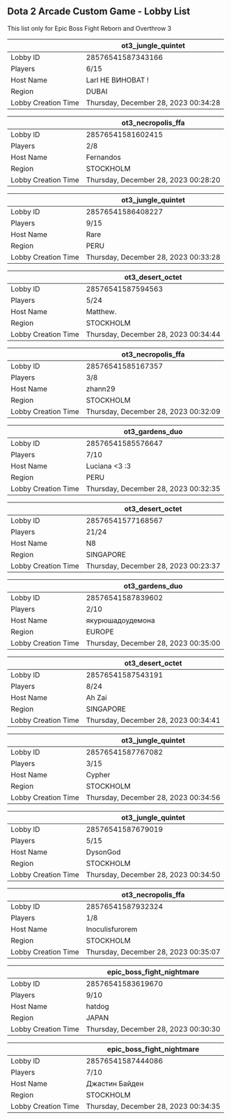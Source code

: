 ## Dota 2 Arcade Custom Game - Lobby List

This list only for Epic Boss Fight Reborn and Overthrow 3

|  | ot3_jungle_quintet |
| ------ | ------ |
| Lobby ID | 28576541587343166 |
| Players | 6/15 |
| Host Name | Larl НЕ ВИНОВАТ ! |
| Region | DUBAI |
| Lobby Creation Time | Thursday, December 28, 2023 00:34:28 |


|  | ot3_necropolis_ffa |
| ------ | ------ |
| Lobby ID | 28576541581602415 |
| Players | 2/8 |
| Host Name | Fernandos |
| Region | STOCKHOLM |
| Lobby Creation Time | Thursday, December 28, 2023 00:28:20 |


|  | ot3_jungle_quintet |
| ------ | ------ |
| Lobby ID | 28576541586408227 |
| Players | 9/15 |
| Host Name | Rare |
| Region | PERU |
| Lobby Creation Time | Thursday, December 28, 2023 00:33:28 |


|  | ot3_desert_octet |
| ------ | ------ |
| Lobby ID | 28576541587594563 |
| Players | 5/24 |
| Host Name | Matthew. |
| Region | STOCKHOLM |
| Lobby Creation Time | Thursday, December 28, 2023 00:34:44 |


|  | ot3_necropolis_ffa |
| ------ | ------ |
| Lobby ID | 28576541585167357 |
| Players | 3/8 |
| Host Name | zhann29 |
| Region | STOCKHOLM |
| Lobby Creation Time | Thursday, December 28, 2023 00:32:09 |


|  | ot3_gardens_duo |
| ------ | ------ |
| Lobby ID | 28576541585576647 |
| Players | 7/10 |
| Host Name | Luciana <3 :3 |
| Region | PERU |
| Lobby Creation Time | Thursday, December 28, 2023 00:32:35 |


|  | ot3_desert_octet |
| ------ | ------ |
| Lobby ID | 28576541577168567 |
| Players | 21/24 |
| Host Name | N8 |
| Region | SINGAPORE |
| Lobby Creation Time | Thursday, December 28, 2023 00:23:37 |


|  | ot3_gardens_duo |
| ------ | ------ |
| Lobby ID | 28576541587839602 |
| Players | 2/10 |
| Host Name | якурюшадоудемона |
| Region | EUROPE |
| Lobby Creation Time | Thursday, December 28, 2023 00:35:00 |


|  | ot3_desert_octet |
| ------ | ------ |
| Lobby ID | 28576541587543191 |
| Players | 8/24 |
| Host Name | Ah Zai |
| Region | SINGAPORE |
| Lobby Creation Time | Thursday, December 28, 2023 00:34:41 |


|  | ot3_jungle_quintet |
| ------ | ------ |
| Lobby ID | 28576541587767082 |
| Players | 3/15 |
| Host Name | Cypher |
| Region | STOCKHOLM |
| Lobby Creation Time | Thursday, December 28, 2023 00:34:56 |


|  | ot3_jungle_quintet |
| ------ | ------ |
| Lobby ID | 28576541587679019 |
| Players | 5/15 |
| Host Name | DysonGod |
| Region | STOCKHOLM |
| Lobby Creation Time | Thursday, December 28, 2023 00:34:50 |


|  | ot3_necropolis_ffa |
| ------ | ------ |
| Lobby ID | 28576541587932324 |
| Players | 1/8 |
| Host Name | Inoculisfurorem |
| Region | STOCKHOLM |
| Lobby Creation Time | Thursday, December 28, 2023 00:35:07 |


|  | epic_boss_fight_nightmare |
| ------ | ------ |
| Lobby ID | 28576541583619670 |
| Players | 9/10 |
| Host Name | hatdog |
| Region | JAPAN |
| Lobby Creation Time | Thursday, December 28, 2023 00:30:30 |


|  | epic_boss_fight_nightmare |
| ------ | ------ |
| Lobby ID | 28576541587444086 |
| Players | 7/10 |
| Host Name | Джастин Байден |
| Region | STOCKHOLM |
| Lobby Creation Time | Thursday, December 28, 2023 00:34:35 |


